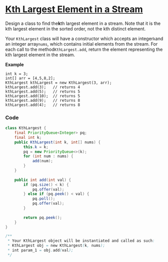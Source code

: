 # [Kth Largest Element in a Stream](https://leetcode.com/problems/kth-largest-element-in-a-stream/description/)

Design a class to find the**k**th largest element in a stream. Note that it is the kth largest element in the sorted order, not the kth distinct element.

Your `KthLargest` class will have a constructor which accepts an integer`k`and an integer array`nums`, which contains initial elements from the stream. For each call to the method`KthLargest.add`, return the element representing the kth largest element in the stream.

**Example**

```
int k = 3;
int[] arr = [4,5,8,2];
KthLargest kthLargest = new KthLargest(3, arr);
kthLargest.add(3);   // returns 4
kthLargest.add(5);   // returns 5
kthLargest.add(10);  // returns 5
kthLargest.add(9);   // returns 8
kthLargest.add(4);   // returns 8
```

### Code

```java
class KthLargest {
    final PriorityQueue<Integer> pq;
    final int k;
    public KthLargest(int k, int[] nums) {
        this.k = k;
        pq = new PriorityQueue<>(k);
        for (int num : nums) {
            add(num);
        }
    }
    
    public int add(int val) {
        if (pq.size() < k) {
            pq.offer(val);
        } else if (pq.peek() < val) {
            pq.poll();
            pq.offer(val);
        }
        
        return pq.peek();
    }
}

/**
 * Your KthLargest object will be instantiated and called as such:
 * KthLargest obj = new KthLargest(k, nums);
 * int param_1 = obj.add(val);
 */
```




